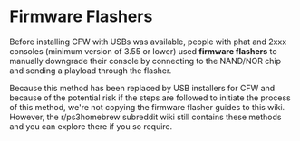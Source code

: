 # Firmware Flashers

Before installing CFW with USBs was available, people with phat and 2xxx consoles (minimum version of 3.55 or lower) used **firmware flashers** to manually downgrade their console by connecting to the NAND/NOR chip and sending a playload through the flasher.

Because this method has been replaced by USB installers for CFW and because of the potential risk if the steps are followed to initiate the process of this method, we're not copying the firmware flasher guides to this wiki. However, the r/ps3homebrew subreddit wiki still contains these methods and you can explore there if you so require.
